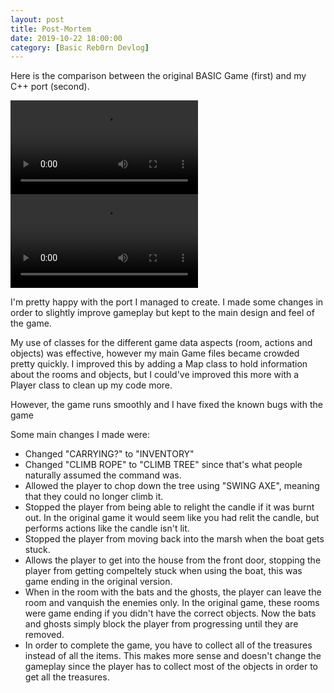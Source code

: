 ```yaml
---
layout: post
title: Post-Mortem
date: 2019-10-22 18:00:00
category: [Basic Reb0rn Devlog]
---
```


Here is the comparison between the original BASIC Game (first) and my C++ port (second).

<video controls>
  <source src="{{ site.baseurl }}/assets/Blog/BasicRebornDevlog/BASIC Gameplay.mp4" type="video/mp4">
</video>

<video controls>
  <source src="{{ site.baseurl }}/assets/Blog/BasicRebornDevlog/C++ Port Gameplay.mp4" type="video/mp4">
</video>

I'm pretty happy with the port I managed to create. I made some changes in order to slightly improve gameplay but kept to the main design and feel of the game.

My use of classes for the different game data aspects (room, actions and objects) was effective, however my main Game files became crowded pretty quickly. I improved this by adding a Map class to hold information about the rooms and objects, but I could've improved this more with a Player class to clean up my code more.

However, the game runs smoothly and I have fixed the known bugs with the game

Some main changes I made were:
* Changed "CARRYING?" to "INVENTORY"
* Changed "CLIMB ROPE" to "CLIMB TREE" since that's what people naturally assumed the command was.
* Allowed the player to chop down the tree using "SWING AXE", meaning that they could no longer climb it.
* Stopped the player from being able to relight the candle if it was burnt out. In the original game it would seem like you had relit the candle, but performs actions like the candle isn't lit.
* Stopped the player from moving back into the marsh when the boat gets stuck.
* Allows the player to get into the house from the front door, stopping the player from getting compeltely stuck when using the boat, this was game ending in the original version.
* When in the room with the bats and the ghosts, the player can leave the room and vanquish the enemies only. In the original game, these rooms were game ending if you didn't have the correct objects. Now the bats and ghosts simply block the player from progressing until they are removed.
* In order to complete the game, you have to collect all of the treasures instead of all the items. This makes more sense and doesn't change the gameplay since the player has to collect most of the objects in order to get all the treasures.
